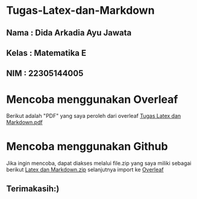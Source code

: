 # Tugas-Latex-dan-Markdown
## Nama : Dida Arkadia Ayu Jawata
## Kelas : Matematika E
## NIM : 22305144005

# Mencoba menggunakan Overleaf
Berikut adalah "PDF" yang saya peroleh dari overleaf  [Tugas Latex dan Markdown.pdf](https://github.com/didaarkadia18/Tugas-Latex-dan-Markdown/files/13520712/Tugas.Latex.dan.Markdown.pdf) 

# Mencoba menggunakan Github
Jika ingin mencoba, dapat diakses melalui file.zip yang saya miliki sebagai berikut [Latex dan Markdown.zip](https://github.com/didaarkadia18/Tugas-Latex-dan-Markdown/files/13520746/Latex.dan.Markdown.zip) selanjutnya import ke [Overleaf](https://www.overleaf.com/project)

## Terimakasih:)
